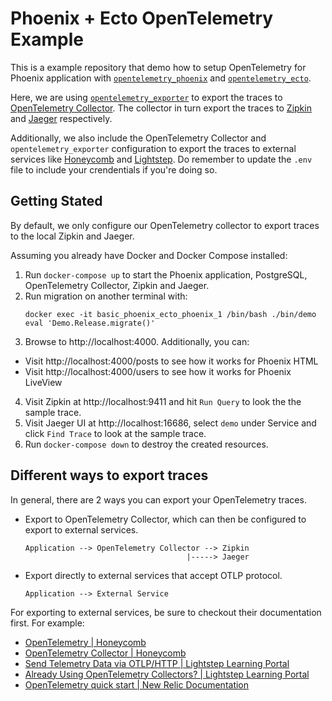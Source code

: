 # Phoenix + Ecto OpenTelemetry Example

This is a example repository that demo how to setup OpenTelemetry for Phoenix application
with [`opentelemetry_phoenix`][0] and [`opentelemetry_ecto`][1].

Here, we are using [`opentelemetry_exporter`][2] to export the traces to [
OpenTelemetry Collector][3]. The collector in turn export the traces to [Zipkin][4] and [
Jaeger][5] respectively.

Additionally, we also include the OpenTelemetry Collector and
`opentelemetry_exporter` configuration to
export the traces to external services like [Honeycomb](https://www.honeycomb.io/) and
[Lightstep](https://lightstep.com/). Do remember to update the `.env` file to
include your crendentials if you're doing so.

## Getting Stated

By default, we only configure our OpenTelemetry collector to export traces to
the local Zipkin and Jaeger.

Assuming you already have Docker and Docker Compose installed:

1. Run `docker-compose up` to start the Phoenix application, PostgreSQL,
   OpenTelemetry Collector, Zipkin and Jaeger.
2. Run migration on another terminal with:
   ```
   docker exec -it basic_phoenix_ecto_phoenix_1 /bin/bash ./bin/demo eval 'Demo.Release.migrate()'
   ```
3. Browse to http://localhost:4000. Additionally, you can:

- Visit http://localhost:4000/posts to see how it works for Phoenix HTML
- Visit http://localhost:4000/users to see how it works for Phoenix LiveView

4. Visit Zipkin at http://localhost:9411 and hit `Run Query` to look the the sample trace.
5. Visit Jaeger UI at http://localhost:16686, select `demo` under Service and click `Find Trace` to
   look at the sample trace.
6. Run `docker-compose down` to destroy the created resources.

## Different ways to export traces

In general, there are 2 ways you can export your OpenTelemetry traces.

- Export to OpenTelemetry Collector, which can then be configured to export to
  external services.

  ```
  Application --> OpenTelemetry Collector --> Zipkin
                                      |-----> Jaeger
  ```

- Export directly to external services that accept OTLP protocol.

  ```
  Application --> External Service
  ```

For exporting to external services, be sure to checkout their
documentation first. For example:

- [OpenTelemetry | Honeycomb](https://docs.honeycomb.io/getting-data-in/opentelemetry/)
- [OpenTelemetry Collector | Honeycomb](https://docs.honeycomb.io/getting-data-in/opentelemetry/otel-collector/)
- [Send Telemetry Data via OTLP/HTTP | Lightstep Learning Portal](https://docs.lightstep.com/docs/send-otlp-over-http-to-lightstep)
- [Already Using OpenTelemetry Collectors? | Lightstep Learning Portal](https://docs.lightstep.com/docs/already-using-collectors)
- [OpenTelemetry quick start | New Relic Documentation](https://docs.newrelic.com/docs/more-integrations/open-source-telemetry-integrations/opentelemetry/opentelemetry-quick-start)

[0]: https://hex.pm/packages/opentelemetry_phoenix
[1]: https://hex.pm/packages/opentelemetry_ecto
[2]: https://hex.pm/packages/opentelemetry_exporter
[3]: https://github.com/open-telemetry/opentelemetry-collector/
[4]: https://zipkin.io/
[5]: https://www.jaegertracing.io/
